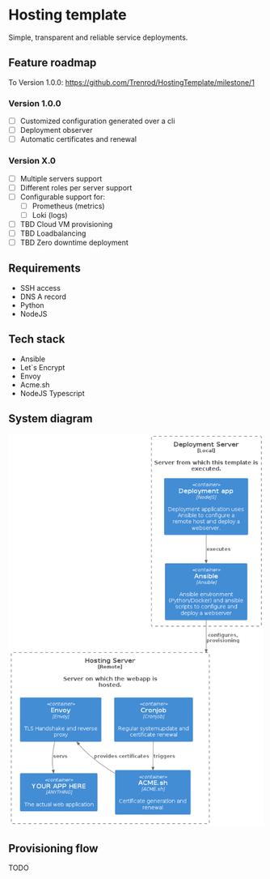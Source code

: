 # Hosting template

Simple, transparent and reliable service deployments.

## Feature roadmap

To Version 1.0.0: https://github.com/Trenrod/HostingTemplate/milestone/1

### Version 1.0.0
- [ ] Customized configuration generated over a cli
- [ ] Deployment observer
- [ ] Automatic certificates and renewal

### Version X.0
- [ ] Multiple servers support
- [ ] Different roles per server support
- [ ] Configurable support for:
	- [ ] Prometheus (metrics)
	- [ ] Loki (logs)
- [ ] TBD Cloud VM provisioning
- [ ] TBD Loadbalancing
- [ ] TBD Zero downtime deployment

## Requirements

- SSH access
- DNS A record
- Python
- NodeJS

## Tech stack

- Ansible
- Let`s Encrypt
- Envoy
- Acme.sh
- NodeJS Typescript

## System diagram

![alt text](<docs/Hosting template systemdiagram.png>)

## Provisioning flow

TODO
